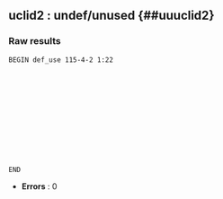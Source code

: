## uclid2 : undef/unused {##uuuclid2}
### Raw results


~~~
BEGIN def_use 115-4-2 1:22













END
~~~

* **Errors** : 0

